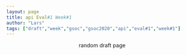 ```yaml
---
layout: page
title: api Eval#1 Week#1
author: "Lars"
tags: ["draft","week","gsoc","gsoc2020","api","eval#1","week#1"]
---
```

<center>
random draft page
</center>